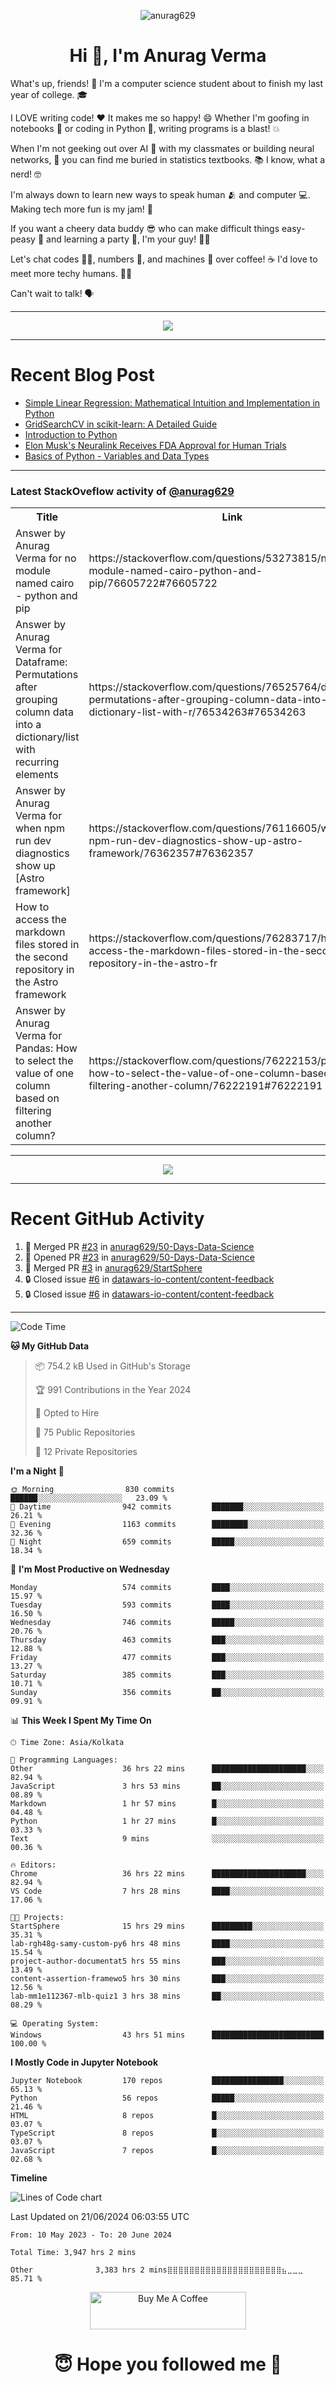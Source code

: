 

<p align="center"> <img src="https://komarev.com/ghpvc/?username=anurag629&label=Profile%20views&color=0e75b6&style=flat" alt="anurag629" /> </p>

<h1 align="center">Hi 👋, I'm Anurag Verma</h1>

What's up, friends! 👋 I'm a computer science student about to finish my last year of college. 🎓

I LOVE writing code! ❤️ It makes me so happy! 😄 Whether I'm goofing in notebooks 📓 or coding in Python 🐍, writing programs is a blast! 💥

When I'm not geeking out over AI 🤖 with my classmates or building neural networks, 🧠 you can find me buried in statistics textbooks. 📚 I know, what a nerd! 🤓

I'm always down to learn new ways to speak human 🫂 and computer 💻. Making tech more fun is my jam! 🍇

If you want a cheery data buddy 😎 who can make difficult things easy-peasy 🥝 and learning a party 🎉, I'm your guy! 🙋‍♂️

Let's chat codes 👨‍💻, numbers 🧮, and machines 🤖 over coffee! ☕ I'd love to meet more techy humans. 💁‍♂️

Can't wait to talk! 🗣️

---

<p align="center">
  <img src="https://spotify-github-profile.vercel.app/api/view.svg?uid=mwvywke3fo2gajpenodnmobfh&cover_image=true&theme=default&show_offline=false&background_color=121212&interchange=false&bar_color=53b14f&bar_color_cover=true">
</p>

---

# Recent Blog Post

<!-- BLOG-POST-LIST:START -->
- [Simple Linear Regression: Mathematical Intuition and Implementation in Python](https://codercops.tech/blog/machine-learning-algorithms/simple-linear-regression-mathematical-intuation)
- [GridSearchCV in scikit-learn: A Detailed Guide](https://codercops.tech/blog/gridsearchcv-in-scikit-learn-a-detailed-guide)
- [Introduction to Python](https://codercops.tech/blog/python-tutorial/introduction-to-python)
- [Elon Musk&#39;s Neuralink Receives FDA Approval for Human Trials](https://codercops.tech/blog/elon-musks-neuralink-receives-fda-approval-for-human-trials)
- [Basics of Python - Variables and Data Types](https://codercops.tech/blog/python-basics-of-python-variables-and-data-types)
<!-- BLOG-POST-LIST:END -->

---

### Latest StackOveflow activity of [@anurag629](https://github.com/anurag629)
<table>
  <tr><th>Title</th><th>Link</th></tr>
  <!-- STACKOVERFLOW:START --><tr><td>Answer by Anurag Verma for no module named cairo - python and pip</td><td>https://stackoverflow.com/questions/53273815/no-module-named-cairo-python-and-pip/76605722#76605722</td></tr><tr><td>Answer by Anurag Verma for Dataframe: Permutations after grouping column data into a dictionary/list with recurring elements</td><td>https://stackoverflow.com/questions/76525764/dataframe-permutations-after-grouping-column-data-into-a-dictionary-list-with-r/76534263#76534263</td></tr><tr><td>Answer by Anurag Verma for when npm run dev diagnostics show up [Astro framework]</td><td>https://stackoverflow.com/questions/76116605/when-npm-run-dev-diagnostics-show-up-astro-framework/76362357#76362357</td></tr><tr><td>How to access the markdown files stored in the second repository in the Astro framework</td><td>https://stackoverflow.com/questions/76283717/how-to-access-the-markdown-files-stored-in-the-second-repository-in-the-astro-fr</td></tr><tr><td>Answer by Anurag Verma for Pandas: How to select the value of one column based on filtering another column?</td><td>https://stackoverflow.com/questions/76222153/pandas-how-to-select-the-value-of-one-column-based-on-filtering-another-column/76222191#76222191</td></tr><!-- STACKOVERFLOW:END -->
</table>

---

<p align="center">
  <img alig src="https://github-profile-trophy.vercel.app/?username=anurag629&theme=onedark&column=-1" />
</p>

---

# Recent GitHub Activity
<!--START_SECTION:activity-->
1. 🎉 Merged PR [#23](https://github.com/anurag629/50-Days-Data-Science/pull/23) in [anurag629/50-Days-Data-Science](https://github.com/anurag629/50-Days-Data-Science)
2. 💪 Opened PR [#23](https://github.com/anurag629/50-Days-Data-Science/pull/23) in [anurag629/50-Days-Data-Science](https://github.com/anurag629/50-Days-Data-Science)
3. 🎉 Merged PR [#3](https://github.com/anurag629/StartSphere/pull/3) in [anurag629/StartSphere](https://github.com/anurag629/StartSphere)
4. 🔒 Closed issue [#6](https://github.com/datawars-io-content/content-feedback/issues/6) in [datawars-io-content/content-feedback](https://github.com/datawars-io-content/content-feedback)
5. 🔒 Closed issue [#6](https://github.com/datawars-io-content/content-feedback/issues/6) in [datawars-io-content/content-feedback](https://github.com/datawars-io-content/content-feedback)
<!--END_SECTION:activity-->

---

<!--START_SECTION:waka-->
![Code Time](http://img.shields.io/badge/Code%20Time-3%2C947%20hrs%202%20mins-blue)

**🐱 My GitHub Data** 

> 📦 754.2 kB Used in GitHub's Storage 
 > 
> 🏆 991 Contributions in the Year 2024
 > 
> 💼 Opted to Hire
 > 
> 📜 75 Public Repositories 
 > 
> 🔑 12 Private Repositories 
 > 
**I'm a Night 🦉** 

```text
🌞 Morning                830 commits         ██████░░░░░░░░░░░░░░░░░░░   23.09 % 
🌆 Daytime                942 commits         ███████░░░░░░░░░░░░░░░░░░   26.21 % 
🌃 Evening                1163 commits        ████████░░░░░░░░░░░░░░░░░   32.36 % 
🌙 Night                  659 commits         █████░░░░░░░░░░░░░░░░░░░░   18.34 % 
```
📅 **I'm Most Productive on Wednesday** 

```text
Monday                   574 commits         ████░░░░░░░░░░░░░░░░░░░░░   15.97 % 
Tuesday                  593 commits         ████░░░░░░░░░░░░░░░░░░░░░   16.50 % 
Wednesday                746 commits         █████░░░░░░░░░░░░░░░░░░░░   20.76 % 
Thursday                 463 commits         ███░░░░░░░░░░░░░░░░░░░░░░   12.88 % 
Friday                   477 commits         ███░░░░░░░░░░░░░░░░░░░░░░   13.27 % 
Saturday                 385 commits         ███░░░░░░░░░░░░░░░░░░░░░░   10.71 % 
Sunday                   356 commits         ██░░░░░░░░░░░░░░░░░░░░░░░   09.91 % 
```


📊 **This Week I Spent My Time On** 

```text
🕑︎ Time Zone: Asia/Kolkata

💬 Programming Languages: 
Other                    36 hrs 22 mins      █████████████████████░░░░   82.94 % 
JavaScript               3 hrs 53 mins       ██░░░░░░░░░░░░░░░░░░░░░░░   08.89 % 
Markdown                 1 hr 57 mins        █░░░░░░░░░░░░░░░░░░░░░░░░   04.48 % 
Python                   1 hr 27 mins        █░░░░░░░░░░░░░░░░░░░░░░░░   03.33 % 
Text                     9 mins              ░░░░░░░░░░░░░░░░░░░░░░░░░   00.36 % 

🔥 Editors: 
Chrome                   36 hrs 22 mins      █████████████████████░░░░   82.94 % 
VS Code                  7 hrs 28 mins       ████░░░░░░░░░░░░░░░░░░░░░   17.06 % 

🐱‍💻 Projects: 
StartSphere              15 hrs 29 mins      █████████░░░░░░░░░░░░░░░░   35.31 % 
lab-rgh48g-samy-custom-py6 hrs 48 mins       ████░░░░░░░░░░░░░░░░░░░░░   15.54 % 
project-author-documentat5 hrs 55 mins       ███░░░░░░░░░░░░░░░░░░░░░░   13.49 % 
content-assertion-framewo5 hrs 30 mins       ███░░░░░░░░░░░░░░░░░░░░░░   12.56 % 
lab-mm1e112367-mlb-quiz1 3 hrs 38 mins       ██░░░░░░░░░░░░░░░░░░░░░░░   08.29 % 

💻 Operating System: 
Windows                  43 hrs 51 mins      █████████████████████████   100.00 % 
```

**I Mostly Code in Jupyter Notebook** 

```text
Jupyter Notebook         170 repos           ████████████████░░░░░░░░░   65.13 % 
Python                   56 repos            █████░░░░░░░░░░░░░░░░░░░░   21.46 % 
HTML                     8 repos             █░░░░░░░░░░░░░░░░░░░░░░░░   03.07 % 
TypeScript               8 repos             █░░░░░░░░░░░░░░░░░░░░░░░░   03.07 % 
JavaScript               7 repos             █░░░░░░░░░░░░░░░░░░░░░░░░   02.68 % 
```



**Timeline**

![Lines of Code chart](https://raw.githubusercontent.com/anurag629/anurag629/main/assets/bar_graph.png)


 Last Updated on 21/06/2024 06:03:55 UTC
<!--END_SECTION:waka-->

<!--START_SECTION:waka-simple-->

```text
From: 10 May 2023 - To: 20 June 2024

Total Time: 3,947 hrs 2 mins

Other              3,383 hrs 2 mins⣿⣿⣿⣿⣿⣿⣿⣿⣿⣿⣿⣿⣿⣿⣿⣿⣿⣿⣿⣿⣿⣦⣀⣀⣀   85.71 %
```

<!--END_SECTION:waka-simple-->

<p align="center"> 
<a href="https://www.buymeacoffee.com/anurag629" target="_blank"><img src="https://cdn.buymeacoffee.com/buttons/default-orange.png" alt="Buy Me A Coffee" height="60" width="250"></a>
</p>


<h1 align="center"> 😇 Hope you followed me 🥰  </h1>
